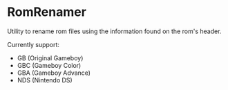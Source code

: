 # RomRenamer

Utility to rename rom files using the information found on the rom's header.

Currently support:

- GB (Original Gameboy)
- GBC (Gameboy Color)
- GBA (Gameboy Advance)
- NDS (Nintendo DS)
